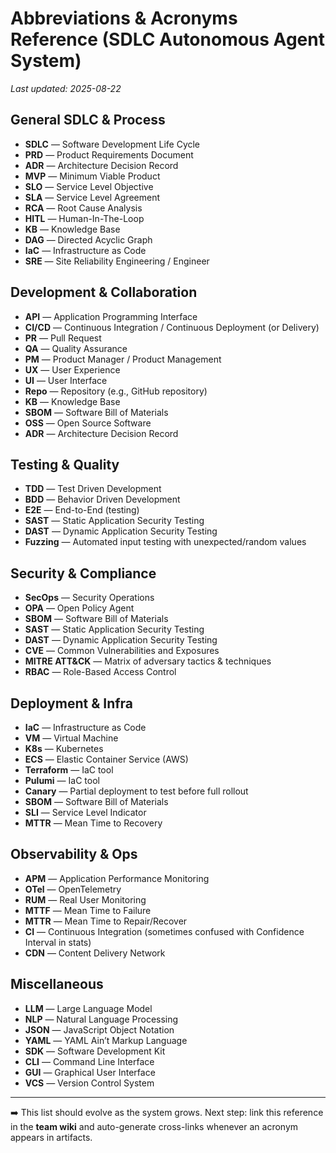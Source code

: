 # Abbreviations & Acronyms Reference (SDLC Autonomous Agent System)

_Last updated: 2025-08-22_

## General SDLC & Process
- **SDLC** — Software Development Life Cycle
- **PRD** — Product Requirements Document
- **ADR** — Architecture Decision Record
- **MVP** — Minimum Viable Product
- **SLO** — Service Level Objective
- **SLA** — Service Level Agreement
- **RCA** — Root Cause Analysis
- **HITL** — Human-In-The-Loop
- **KB** — Knowledge Base
- **DAG** — Directed Acyclic Graph
- **IaC** — Infrastructure as Code
- **SRE** — Site Reliability Engineering / Engineer

## Development & Collaboration
- **API** — Application Programming Interface
- **CI/CD** — Continuous Integration / Continuous Deployment (or Delivery)
- **PR** — Pull Request
- **QA** — Quality Assurance
- **PM** — Product Manager / Product Management
- **UX** — User Experience
- **UI** — User Interface
- **Repo** — Repository (e.g., GitHub repository)
- **KB** — Knowledge Base
- **SBOM** — Software Bill of Materials
- **OSS** — Open Source Software
- **ADR** — Architecture Decision Record

## Testing & Quality
- **TDD** — Test Driven Development
- **BDD** — Behavior Driven Development
- **E2E** — End-to-End (testing)
- **SAST** — Static Application Security Testing
- **DAST** — Dynamic Application Security Testing
- **Fuzzing** — Automated input testing with unexpected/random values

## Security & Compliance
- **SecOps** — Security Operations
- **OPA** — Open Policy Agent
- **SBOM** — Software Bill of Materials
- **SAST** — Static Application Security Testing
- **DAST** — Dynamic Application Security Testing
- **CVE** — Common Vulnerabilities and Exposures
- **MITRE ATT&CK** — Matrix of adversary tactics & techniques
- **RBAC** — Role-Based Access Control

## Deployment & Infra
- **IaC** — Infrastructure as Code
- **VM** — Virtual Machine
- **K8s** — Kubernetes
- **ECS** — Elastic Container Service (AWS)
- **Terraform** — IaC tool
- **Pulumi** — IaC tool
- **Canary** — Partial deployment to test before full rollout
- **SBOM** — Software Bill of Materials
- **SLI** — Service Level Indicator
- **MTTR** — Mean Time to Recovery

## Observability & Ops
- **APM** — Application Performance Monitoring
- **OTel** — OpenTelemetry
- **RUM** — Real User Monitoring
- **MTTF** — Mean Time to Failure
- **MTTR** — Mean Time to Repair/Recover
- **CI** — Continuous Integration (sometimes confused with Confidence Interval in stats)
- **CDN** — Content Delivery Network

## Miscellaneous
- **LLM** — Large Language Model
- **NLP** — Natural Language Processing
- **JSON** — JavaScript Object Notation
- **YAML** — YAML Ain’t Markup Language
- **SDK** — Software Development Kit
- **CLI** — Command Line Interface
- **GUI** — Graphical User Interface
- **VCS** — Version Control System

---

➡️ This list should evolve as the system grows. Next step: link this reference in the **team wiki** and auto-generate cross-links whenever an acronym appears in artifacts.

